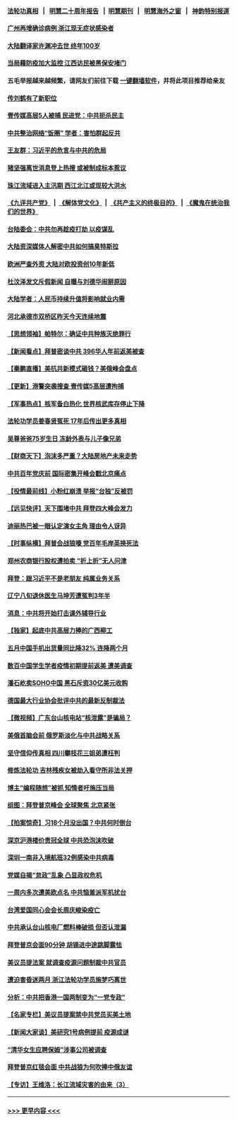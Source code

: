 #### [法轮功真相](https://github.com/gfw-breaker/truth/blob/master/README.md?t=0) &nbsp;&nbsp;|&nbsp;&nbsp; [明慧二十周年报告](https://github.com/gfw-breaker/mh-reports/blob/master/README.md?t=0) &nbsp;&nbsp;|&nbsp;&nbsp;[明慧期刊](https://github.com/gfw-breaker/mh-qikan) &nbsp;&nbsp;|&nbsp;&nbsp; [明慧海外之窗](https://github.com/gfw-breaker/mh-news/blob/master/README.md?t=0) &nbsp;&nbsp;|&nbsp;&nbsp; [神韵特别报道](https://github.com/gfw-breaker/mh-news/blob/master/shenyun.md?t=0)
#### [广州再增确诊病例 浙江现无症状感染者](../pages/nsc413/n13028259.md?t=06171851) 
#### [大陆翻译家许渊冲去世 终年100岁](../pages/nsc413/n13028061.md?t=06171851) 
#### [当局藉防疫加大监控 江西访民被黑保安堵门](../pages/nsc413/n13028133.md?t=06171851) 
#### 五毛举报越来越频繁，请网友们前往下载 [一键翻墙软件](https://github.com/gfw-breaker/ssr-accounts)，并将此项目推荐给亲友
#### [传刘鹤有了新职位](../pages/nsc413/n13028160.md?t=06171851) 
#### [壹传媒高层5人被捕 民进党：中共扼杀民主](../pages/nsc413/n13028143.md?t=06171851) 
#### [中共整治网络“饭圏” 学者：害怕群起反共](../pages/nsc413/n13027881.md?t=06171851) 
#### [王友群：习近平的危言与中共的危局](../pages/nsc413/n13026959.md?t=06171851) 
#### [猪坚强离世消息登上热搜 或被制成标本惹议](../pages/nsc413/n13027878.md?t=06171851) 
#### [珠江流域进入主汛期 西江北江或现较大洪水](../pages/nsc413/n13027968.md?t=06171851) 
#### [《九评共产党》](https://github.com/begood0513/9ping.md/blob/master/README.md) &nbsp;|&nbsp; [《解体党文化》](../../../../jtdwh.md/blob/master/README.md)  &nbsp;|&nbsp; [《共产主义的终极目的》](../../../../gczydzjmd.md/blob/master/README.md) &nbsp;|&nbsp; [《魔鬼在统治我们的世界》](../../../../mgztzwmdsj.md/blob/master/README.md) 
#### [台陆委会：中共勿再趁疫打劫 以疫谋乱](../pages/nsc413/n13027818.md?t=06171851) 
#### [大陆资深媒体人解密中共如何搞臭特斯拉](../pages/nsc413/n13027893.md?t=06171851) 
#### [欧洲严查外资 大陆对欧投资创10年新低](../pages/nsc413/n13027745.md?t=06171851) 
#### [杜汶泽发文斥假新闻 自曝与刘德华闹掰原因](../pages/nsc413/n13027271.md?t=06171851) 
#### [大陆学者：人民币持续升值将影响就业内需](../pages/nsc413/n13027301.md?t=06171851) 
#### [河北承德市双桥区昨天今天连续地震](../pages/nsc413/n13027573.md?t=06171851) 
#### [【思想领袖】帕特尔：确证中共种族灭绝罪行](../pages/nsc413/n12966280.md?t=06171851) 
#### [【新闻看点】拜普密谈中共 396华人年前返美被查](../pages/nsc413/n13027057.md?t=06171851) 
#### [【秦鹏直播】美抗共新模式砸钱？美俄峰会盘点](../pages/nsc413/n13027130.md?t=06171851) 
#### [【更新】港警突袭搜查 壹传媒5高层遭拘捕](../pages/nsc413/n13027297.md?t=06171851) 
#### [【军事热点】核军备白热化 世界核武库存停止下降](../pages/nsc413/n13023864.md?t=06171851) 
#### [法轮功学员姜春贤冤死 17年后传出更多真相](../pages/nsc413/n13026531.md?t=06171851) 
#### [吴尊爸爸75岁生日 冻龄外表与儿子像兄弟](../pages/nsc413/n13027003.md?t=06171851) 
#### [【财商天下】泡沫多严重？大陆房地产未来走势](../pages/nsc413/n13026578.md?t=06171851) 
#### [中共百年党庆前 国际密集开峰会戳北京痛点](../pages/nsc413/n13026978.md?t=06171851) 
#### [【役情最前线】小粉红崩溃 举报“台独”反被罚](../pages/nsc413/n13026842.md?t=06171851) 
#### [【远见快评】天下围堵中共 拜登四大峰会发力](../pages/nsc413/n13023824.md?t=06171851) 
#### [迪丽热巴被一眼认定演女主角 理由令人讶异](../pages/nsc413/n13026880.md?t=06171851) 
#### [【时事纵横】拜普会战狼嚎 党百年毛岸英换死法](../pages/nsc413/n13027039.md?t=06171851) 
#### [郑州农商银行股权遭拍卖 “折上折”无人问津](../pages/nsc413/n13027010.md?t=06171851) 
#### [拜登：跟习近平不是老朋友 纯属业务关系](../pages/nsc413/n13026844.md?t=06171851) 
#### [辽宁八旬退休医生马坤芳遭冤判3年半](../pages/nsc413/n13025809.md?t=06171851) 
#### [消息：中共将开始打击课外辅导行业](../pages/nsc413/n13026993.md?t=06171851) 
#### [【独家】起底中共高层力捧的广西柳工](../pages/nsc413/n12924622.md?t=06171851) 
#### [五月中国手机出货量同比降32% 连降两个月](../pages/nsc413/n13026933.md?t=06171851) 
#### [数百中国学生学者疫情初期提前返美 遭美调查](../pages/nsc413/n13026757.md?t=06171851) 
#### [潘石屹卖SOHO中国 黑石斥资30亿美元收购](../pages/nsc413/n13026870.md?t=06171851) 
#### [德国最大行业协会批评中共的最新反制裁法](../pages/nsc413/n13026730.md?t=06171851) 
#### [【微视频】广东台山核电站“核泄露”是骗局？](../pages/nsc413/n13026401.md?t=06171851) 
#### [美俄首脑会前 俄罗斯淡化与中共战略关系](../pages/nsc413/n13026509.md?t=06171851) 
#### [坚守信仰传真相 四川攀枝花三姐弟遭枉判](../pages/nsc413/n13021791.md?t=06171851) 
#### [修炼法轮功 吉林残疾女被劫入看守所非法关押](../pages/nsc413/n13024082.md?t=06171851) 
#### [博主“编程随想”被抓 知情者吁施压当局](../pages/nsc413/n13026371.md?t=06171851) 
#### [组图：拜登普京峰会 全球聚焦 北京紧张](../pages/nsc413/n13026522.md?t=06171851) 
#### [【拍案惊奇】习18个月没出国？中共何时倒台](../pages/nsc413/n13025110.md?t=06171851) 
#### [深京沪港楼价贵冠全球 中共恐泡沫吹破](../pages/nsc413/n13026538.md?t=06171851) 
#### [深圳一南非入境航班32例感染中共病毒](../pages/nsc413/n13026691.md?t=06171851) 
#### [党媒自揭“怠政”乱象 凸显政权危机](../pages/nsc413/n13026447.md?t=06171851) 
#### [一周内多次遭美欧点名 中共恼羞派军机扰台](../pages/nsc413/n13026528.md?t=06171851) 
#### [台湾爱国同心会会长周庆峻染疫亡](../pages/nsc413/n13026452.md?t=06171851) 
#### [中共承认台山核电厂燃料棒破损 但否认泄漏](../pages/nsc413/n13026494.md?t=06171851) 
#### [拜登普京会面90分钟 胡锡进中途跳脚露怯](../pages/nsc413/n13026450.md?t=06171851) 
#### [美议员提法案 就调查疫源问题制裁中共官员](../pages/nsc413/n13026217.md?t=06171851) 
#### [遭迫害昏迷两月 浙江法轮功学员施梦巧离世](../pages/nsc413/n13023785.md?t=06171851) 
#### [分析：中共把香港一国两制变为“一党专政”](../pages/nsc413/n13026377.md?t=06171851) 
#### [【名家专栏】美议员提案禁中共党员买美土地](../pages/nsc413/n13026121.md?t=06171851) 
#### [【新闻大家谈】美研究1号病例提前 疫源成谜](../pages/nsc413/n13026283.md?t=06171851) 
#### [“清华女生应聘保姆”涉事公司被调查](../pages/nsc413/n13025847.md?t=06171851) 
#### [拜登普京红毯会面 中共战狼为何吹捧中俄友谊](../pages/nsc413/n13026200.md?t=06171851) 
#### [【专访】王维洛：长江流域灾害的由来（3）](../pages/nsc413/n13020201.md?t=06171851) 

----
#### [ >>> 更早内容 <<< ](../indexes/nsc413-earlier.md)
